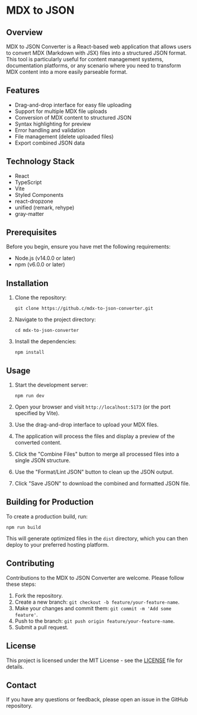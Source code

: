 # MDX to JSON

## Overview

MDX to JSON Converter is a React-based web application that allows users to convert MDX (Markdown with JSX) files into a structured JSON format. This tool is particularly useful for content management systems, documentation platforms, or any scenario where you need to transform MDX content into a more easily parseable format.

## Features

- Drag-and-drop interface for easy file uploading
- Support for multiple MDX file uploads
- Conversion of MDX content to structured JSON
- Syntax highlighting for preview
- Error handling and validation
- File management (delete uploaded files)
- Export combined JSON data

## Technology Stack

- React
- TypeScript
- Vite
- Styled Components
- react-dropzone
- unified (remark, rehype)
- gray-matter

## Prerequisites

Before you begin, ensure you have met the following requirements:

- Node.js (v14.0.0 or later)
- npm (v6.0.0 or later)

## Installation

1. Clone the repository:
   ```
   git clone https://github.c/mdx-to-json-converter.git
   ```

2. Navigate to the project directory:
   ```
   cd mdx-to-json-converter
   ```

3. Install the dependencies:
   ```
   npm install
   ```

## Usage

1. Start the development server:
   ```
   npm run dev
   ```

2. Open your browser and visit `http://localhost:5173` (or the port specified by Vite).

3. Use the drag-and-drop interface to upload your MDX files.

4. The application will process the files and display a preview of the converted content.

5. Click the "Combine Files" button to merge all processed files into a single JSON structure.

6. Use the "Format/Lint JSON" button to clean up the JSON output.

7. Click "Save JSON" to download the combined and formatted JSON file.

## Building for Production

To create a production build, run:

```
npm run build
```

This will generate optimized files in the `dist` directory, which you can then deploy to your preferred hosting platform.

## Contributing

Contributions to the MDX to JSON Converter are welcome. Please follow these steps:

1. Fork the repository.
2. Create a new branch: `git checkout -b feature/your-feature-name`.
3. Make your changes and commit them: `git commit -m 'Add some feature'`.
4. Push to the branch: `git push origin feature/your-feature-name`.
5. Submit a pull request.

## License

This project is licensed under the MIT License - see the [LICENSE](LICENSE) file for details.

## Contact

If you have any questions or feedback, please open an issue in the GitHub repository.
